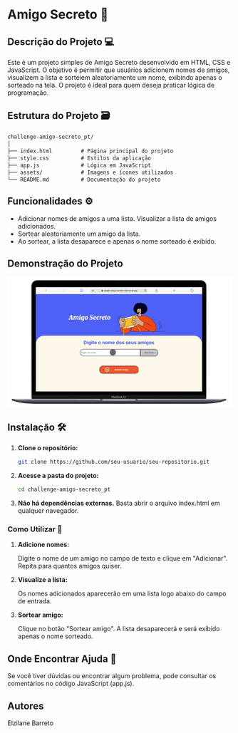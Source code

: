 # Amigo Secreto 🎰

## Descrição do Projeto 💻
Este é um projeto simples de Amigo Secreto desenvolvido em HTML, CSS e JavaScript. O objetivo é permitir que usuários adicionem nomes de amigos, visualizem a lista e sorteiem aleatoriamente um nome, exibindo apenas o sorteado na tela. O projeto é ideal para quem deseja praticar lógica de programação.

## Estrutura do Projeto 🗃️

```
challenge-amigo-secreto_pt/
│
├── index.html         # Página principal do projeto
├── style.css          # Estilos da aplicação
├── app.js             # Lógica em JavaScript
├── assets/            # Imagens e ícones utilizados
└── README.md          # Documentação do projeto
```


## Funcionalidades ⚙️
* Adicionar nomes de amigos a uma lista.
Visualizar a lista de amigos adicionados.
* Sortear aleatoriamente um amigo da lista.
* Ao sortear, a lista desaparece e apenas o nome sorteado é exibido.

## Demonstração do Projeto
<div align="center">
    <img src="./assets/funcionamento.gif" alt="Amigo Secreto" width="800">
</div>

## Instalação 🛠️

1. **Clone o repositório:**
   ```bash
   git clone https://github.com/seu-usuario/seu-repositorio.git

2. **Acesse a pasta do projeto:**
    ```bash 
    cd challenge-amigo-secreto_pt
    ```

3. **Não há dependências externas.** 
    Basta abrir o arquivo index.html em qualquer navegador.

### Como Utilizar 📑
1. **Adicione nomes:**
    
    Digite o nome de um amigo no campo de texto e clique em "Adicionar". Repita para quantos amigos quiser.

2. **Visualize a lista:**

    Os nomes adicionados aparecerão em uma lista logo abaixo do campo de entrada.

3. **Sortear amigo:**
    
    Clique no botão "Sortear amigo". A lista desaparecerá e será exibido apenas o nome sorteado.

## Onde Encontrar Ajuda 📍

Se você tiver dúvidas ou encontrar algum problema, pode consultar os comentários no código JavaScript (app.js).


## Autores
Elzilane Barreto
